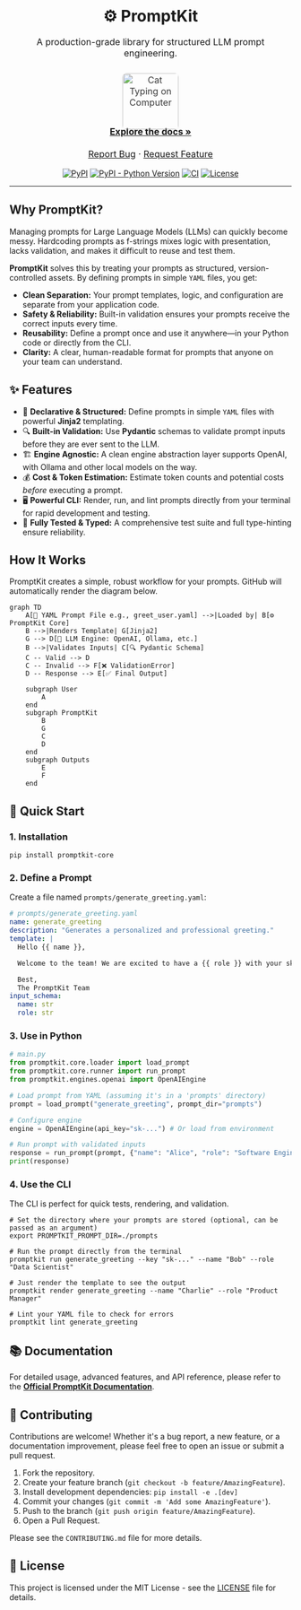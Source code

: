 <br/>
<p align="center">
  <h1 align="center">⚙️ PromptKit</h1>
</p>

<p align="center" style="font-size:1.15em;">
  A production-grade library for structured LLM prompt engineering.
  <br/>
  <br/>
  <img src="https://media2.giphy.com/media/v1.Y2lkPTc5MGI3NjExNnA2ZzlxYnIzaW53dDUyZnVlY3JkcG5qNnpsZHlvbmhnYmdpaHQ0bSZlcD12MV9pbnRlcm5hbF9naWZfYnlfaWQmY3Q9Zw/3oKIPnAiaMCws8nOsE/giphy.gif" alt="Cat Typing on Computer" width="100" style="border-radius:7px;box-shadow:0 1px 4px #0001;opacity:0.85;margin-bottom:-6px;margin-top:6px;" />
  <br/>
  <a href="https://ochotzas.github.io/promptkit/" style="margin-top:2px;"><strong>Explore the docs »</strong></a>
  <br/>
  <br/>
  <a href="https://github.com/ochotzas/promptkit/issues">Report Bug</a>
  ·
  <a href="https://github.com/ochotzas/promptkit/issues">Request Feature</a>
</p>

<p align="center">
  <a href="https://pypi.org/project/promptkit-core/"> <img alt="PyPI" src="https://img.shields.io/pypi/v/promptkit-core.svg?style=flat-square"></a>
  <a href="https://img.shields.io/badge/python-%3E%3D3.10-blue"><img alt="PyPI - Python Version" src="https://img.shields.io/badge/python-%3E%3D3.10-blue?style=flat-square"></a>
  <a href="https://img.shields.io/pypi/pyreq/promptkit-core?style=flat-square" alt="PyPI - Python Required Version"></a>
  <a href="https://github.com/ochotzas/promptkit/actions/workflows/ci.yml"><img alt="CI" src="https://img.shields.io/github/actions/workflow/status/ochotzas/promptkit/ci.yml?branch=main&style=flat-square&label=tests"></a>
  <a href="https://github.com/ochotzas/promptkit/blob/main/LICENSE"><img alt="License" src="https://img.shields.io/github/license/ochotzas/promptkit.svg?style=flat-square"></a>
</p>

-----

## Why PromptKit?

Managing prompts for Large Language Models (LLMs) can quickly become messy. Hardcoding prompts as f-strings mixes logic with presentation, lacks validation, and makes it difficult to reuse and test them.

**PromptKit** solves this by treating your prompts as structured, version-controlled assets. By defining prompts in simple `YAML` files, you get:

  * **Clean Separation:** Your prompt templates, logic, and configuration are separate from your application code.
  * **Safety & Reliability:** Built-in validation ensures your prompts receive the correct inputs every time.
  * **Reusability:** Define a prompt once and use it anywhere—in your Python code or directly from the CLI.
  * **Clarity:** A clear, human-readable format for prompts that anyone on your team can understand.

## ✨ Features

  - 📝 **Declarative & Structured:** Define prompts in simple `YAML` files with powerful **Jinja2** templating.
  - 🔍 **Built-in Validation:** Use **Pydantic** schemas to validate prompt inputs before they are ever sent to the LLM.
  - 🏗️ **Engine Agnostic:** A clean engine abstraction layer supports OpenAI, with Ollama and other local models on the way.
  - 💰 **Cost & Token Estimation:** Estimate token counts and potential costs *before* executing a prompt.
  - 🖥️ **Powerful CLI:** Render, run, and lint prompts directly from your terminal for rapid development and testing.
  - 🧪 **Fully Tested & Typed:** A comprehensive test suite and full type-hinting ensure reliability.

## How It Works

PromptKit creates a simple, robust workflow for your prompts. GitHub will automatically render the diagram below.

```mermaid
graph TD
    A[📄 YAML Prompt File e.g., greet_user.yaml] -->|Loaded by| B[⚙️ PromptKit Core]
    B -->|Renders Template| G[Jinja2]
    G --> D[🤖 LLM Engine: OpenAI, Ollama, etc.]
    B -->|Validates Inputs| C[🔍 Pydantic Schema]
    C -- Valid --> D
    C -- Invalid --> F[❌ ValidationError]
    D -- Response --> E[✅ Final Output]

    subgraph User
        A
    end
    subgraph PromptKit
        B
        G
        C
        D
    end
    subgraph Outputs
        E
        F
    end
```

## 🚀 Quick Start

### 1. Installation

```
pip install promptkit-core
```

### 2. Define a Prompt

Create a file named `prompts/generate_greeting.yaml`:

```yaml
# prompts/generate_greeting.yaml
name: generate_greeting
description: "Generates a personalized and professional greeting."
template: |
  Hello {{ name }},

  Welcome to the team! We are excited to have a {{ role }} with your skills on board.

  Best,
  The PromptKit Team
input_schema:
  name: str
  role: str
```

### 3. Use in Python

```python
# main.py
from promptkit.core.loader import load_prompt
from promptkit.core.runner import run_prompt
from promptkit.engines.openai import OpenAIEngine

# Load prompt from YAML (assuming it's in a 'prompts' directory)
prompt = load_prompt("generate_greeting", prompt_dir="prompts")

# Configure engine
engine = OpenAIEngine(api_key="sk-...") # Or load from environment

# Run prompt with validated inputs
response = run_prompt(prompt, {"name": "Alice", "role": "Software Engineer"}, engine)
print(response)
```

### 4. Use the CLI

The CLI is perfect for quick tests, rendering, and validation.

```shell
# Set the directory where your prompts are stored (optional, can be passed as an argument)
export PROMPTKIT_PROMPT_DIR=./prompts

# Run the prompt directly from the terminal
promptkit run generate_greeting --key "sk-..." --name "Bob" --role "Data Scientist"

# Just render the template to see the output
promptkit render generate_greeting --name "Charlie" --role "Product Manager"

# Lint your YAML file to check for errors
promptkit lint generate_greeting
```

## 📚 Documentation

For detailed usage, advanced features, and API reference, please refer to the **[Official PromptKit Documentation](https://ochotzas.github.io/promptkit/)**.

## 🤝 Contributing

Contributions are welcome! Whether it's a bug report, a new feature, or a documentation improvement, please feel free to open an issue or submit a pull request.

1.  Fork the repository.
2.  Create your feature branch (`git checkout -b feature/AmazingFeature`).
3.  Install development dependencies: `pip install -e .[dev]`
4.  Commit your changes (`git commit -m 'Add some AmazingFeature'`).
5.  Push to the branch (`git push origin feature/AmazingFeature`).
6.  Open a Pull Request.

Please see the `CONTRIBUTING.md` file for more details.

## 📄 License

This project is licensed under the MIT License - see the [LICENSE](https://www.google.com/search?q=https://github.com/ochotzas/promptkit/blob/main/LICENSE) file for details.